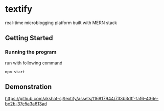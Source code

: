 # textify

real-time microblogging platform built with MERN stack

## Getting Started

### Running the program


run with following command

```console
npm start
```



## Demonstration

https://github.com/akshat-sj/textify/assets/116817944/733b3dff-1af6-436e-bc2b-37e5a3a613ad



